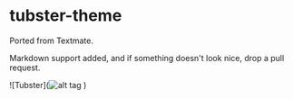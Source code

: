 # tubster-theme

Ported from Textmate.

Markdown support added, and if something doesn't look nice, drop a pull request.




![Tubster](![alt tag](https://raw.githubusercontent.com/plttn/tubster-syntax/master/preview.png)
)
